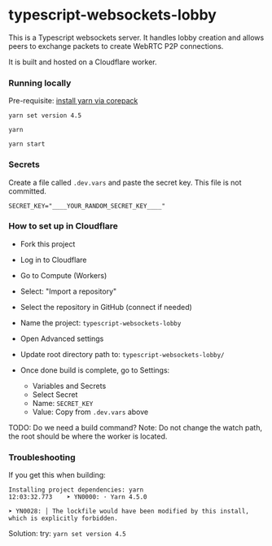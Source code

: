 # typescript-websockets-lobby

This is a Typescript websockets server. It handles lobby creation and allows peers to exchange packets to create WebRTC P2P connections.

It is built and hosted on a Cloudflare worker.

### Running locally

Pre-requisite: [install yarn via corepack](https://yarnpkg.com/getting-started/install)

```
yarn set version 4.5
```

```
yarn
```

```
yarn start
```

### Secrets

Create a file called `.dev.vars` and paste the secret key. This file is not committed.

```
SECRET_KEY="____YOUR_RANDOM_SECRET_KEY____"
```

### How to set up in Cloudflare

- Fork this project
- Log in to Cloudflare
- Go to Compute (Workers)
- Select: "Import a repository"
- Select the repository in GitHub (connect if needed)
- Name the project: `typescript-websockets-lobby`
- Open Advanced settings
- Update root directory path to: `typescript-websockets-lobby/`

- Once done build is complete, go to Settings:
  - Variables and Secrets
  - Select Secret
  - Name: `SECRET_KEY`
  - Value: Copy from `.dev.vars` above

TODO: Do we need a build command?
Note: Do not change the watch path, the root should be where the worker is located.

### Troubleshooting

If you get this when building:

```
Installing project dependencies: yarn
12:03:32.773	➤ YN0000: · Yarn 4.5.0

➤ YN0028: │ The lockfile would have been modified by this install, which is explicitly forbidden.
```

Solution: try: `yarn set version 4.5`
